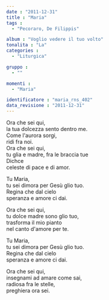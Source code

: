 ```yaml
---
date : "2011-12-31"
title : "Maria"
tags : 
  - "Pecoraro, De Filippis"

album : "Voglio vedere il tuo volto"
tonalita : "La"
categories : 
  - "Liturgica"

gruppo : 
  - ""

momenti : 
  - "Maria"

identificatore : "maria_rns_402"
data_revisione : "2011-12-31"
---
```

  
  
  
  
  
  
  
  
  
  
Ora che sei qui,     
la tua dolcezza sento dentro me.  
  Come l'aurora sorgi,   
ridi fra noi.   
Ora che sei qui,    
tu glia e madre, fra le braccia tue  
  Dichce  
celeste di pace e di amor.   
  
  
  
Tu Maria,   
tu sei dimora per Gesù glio tuo.    
Regina che dal cielo   
speranza e amore ci dai.  
  
  
  
Ora che sei qui,    
tu dolce madre sono glio tuo,  
  trasforma il mio pianto   
nel canto d'amore per te.            
  
  
  
Tu Maria,   
tu sei dimora per Gesù glio tuo.    
Regina che dal cielo   
speranza e amore ci dai.  
  
  
  
  
  
              
          
            
  
  
  
  
  
Ora che sei qui,     
insegnami ad amare come sai,  
  radiosa fra le  stelle,   
preghiera ora sei.  
  
  
  
  
  
